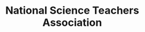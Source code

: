 ---
layout: leaf-node
title: "National Science Teachers Association"
title-url: "http://learningcenter.nsta.org/"
author: [ "" ]
groups: [ "pedagogical-styles" ]
categories: [ "communities-of-practice" ]
topics: [ "ongoing-projects" ]
summary: >
  A community of practice for science teachers.
cite: >
  
pub-date: 
added_date: 2017-04-29
resource-type: external-page
---
